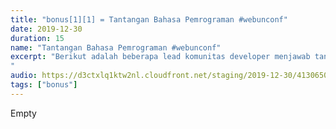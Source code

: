 ```yaml
---
title: "bonus[1][1] = Tantangan Bahasa Pemrograman #webunconf"
date: 2019-12-30
duration: 15
name: "Tantangan Bahasa Pemrograman #webunconf"
excerpt: "Berikut adalah beberapa lead komunitas developer menjawab tantangan seputar bahasa pemrograman. Bahasa pemrograman favorit mereka, bahasa yang menurut mereka sulit dipelajar dan lain sebagainya. Episode ini direkam saat perhelatan web unconference 2019 beberapa waktu yang lalu. Ada Mas Dida dari devmuslim podcast, Ivan Kristianto dari komunitas wordpress. Dilanjutkan mas Ramadhan dari Laravel Indonesia. Terus ada Mas Zain dari komunitas React Indonesia, dilanjutkan oleh Ariya seta dari santren Koding. Ada mas Amirul dari Kawan Koding dan ditutup oleh mas Yudi dari Gresik dev.
"
audio: https://d3ctxlq1ktw2nl.cloudfront.net/staging/2019-12-30/41306503-44100-2-85a990bf419ec0ba088639e849eb1008.m4a
tags: ["bonus"]
---
```


Empty
